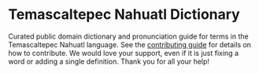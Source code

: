 
# Temascaltepec Nahuatl Dictionary

Curated public domain dictionary and pronunciation guide for terms in the Temascaltepec Nahuatl language. See the [contributing guide](https://github.com/drumworkteam/term/blob/make/.github/contributing.md) for details on how to contribute. We would love your support, even if it is just fixing a word or adding a single definition. Thank you for all your help!